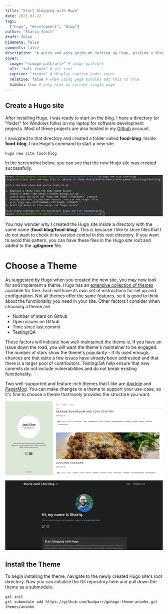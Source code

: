 ```yaml
---
title: "Start blogging with Hugo"
date: 2021-03-22
tags:
  ["hugo", "development", "blog"]
author: "Shariq Jamil"
draft: false
hidemeta: false
comments: false
description: "A quick and easy guide on setting up Hugo, picking a theme, adding content and writing a blog on Hugo"
cover:
  image: "<image path/url>" # image path/url
  alt: "<alt text>" # alt text
  caption: "<text>" # display caption under cover
  relative: false # when using page bundles set this to true
  hidden: true # only hide on current single page
---
```


## Create a Hugo site

After installing Hugo, I was ready to start on the blog. I have a directory (or "folder" for Windows folks) on my laptop for software development projects. Most of these projects are also hosted in my [Github](https://github.com/shariq1989) account. 

I navigated to that directory and created a folder called **food-blog**. Inside **food-blog**, I ran Hugo's command to start a new site.

    hugo new site food-blog

In the screenshot below, you can see that the new Hugo site was created successfully. 

![regular](new_site.png)

You may wonder why I created the Hugo site inside a directory with the same name (**food-blog/food-blog**). This is because I like to store files that I do not want to check in to version control in this root directory. If you want to avoid this pattern, you can have these files in the Hugo site root and added to the **.gitignore** file.  

# Choose a Theme

As suggested by Hugo when you created the new site, you may now look for and implement a theme. Hugo has an [extensive collection of themes](https://themes.gohugo.io/) available for free. Each will have its own set of instructions for set up and configuration. Not all themes offer the same features, so it is good to think about the functionality you need in your site. Other factors I consider when choosing a theme are
- Number of stars on Github
- Open issues on Github
- Time since last commit
- Testing/QA

These factors will indicate how well-maintained the theme is. If you have an issue down the road, you will want the theme's maintainer to be engaged. The number of stars show the theme's popularity - if its used enough, chances are that quite a few issues have already been addressed and that there is a larger pool of contributors. Testing/QA help ensure that new commits do not include vulnerabilities and do not break existing functionality.

Two well-supported and feature-rich themes that I like are [Anatole](https://themes.gohugo.io/anatole/) and [PaperMod](https://themes.gohugo.io/hugo-papermod/). You can make changes to a theme to support your use-case, so it's fine to choose a theme that losely provides the structure you want.

![regular](anatole.png "JamilGhar uses the Anatole theme")

![regular](thistheme.png "This site uses the PaperMod theme")

## Install the Theme
To begin installing the theme, navigate to the newly created Hugo site's root directory. Now you can initialize the Git repository here and pull down the theme as a submodule.

    git init
    git submodule add https://github.com/budparr/gohugo-theme-ananke.git themes/ananke
